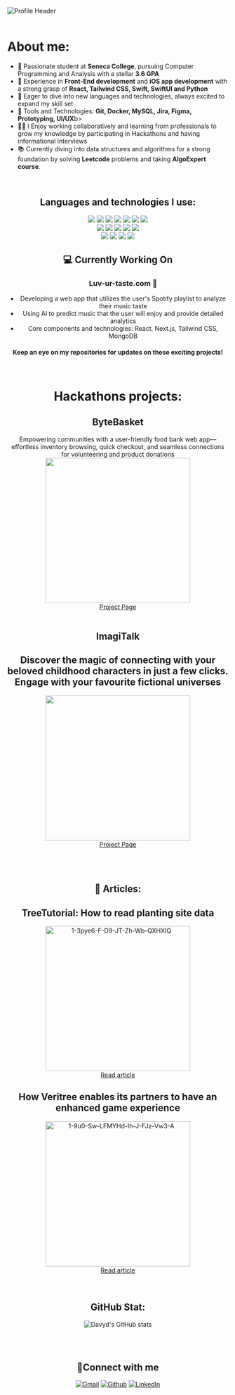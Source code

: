 ![Profile Header](https://i.ibb.co/XJXVVyH/Green-and-White-Modern-Web-Developer-Resume.png)
 <br/>
 <br/>
 <h1> About me: </h1>
 <ul>
   <li>🚀 Passionate student at <b>Seneca College</b>, pursuing Computer Programming and Analysis with a stellar <b>3.6 GPA</b></li>
   <li>📱 Experience in <b>Front-End development</b> and <b>iOS app development</b> with a strong grasp of <b>React, Tailwind CSS, Swift, SwiftUI and Python</b></li>
   <li>🌟 Eager to dive into new languages and technologies, always excited to expand my skill set</li>
   <li>🤖 Tools and Technologies: <b>Git, Docker, MySQL, Jira, Figma, Prototyping, UI/UX</b>b></li>
   <li>👨‍💻 I Enjoy working collaboratively and learning from professionals to grow my knowledge by participating in Hackathons and having informational interviews</li>
   <li>📚 Currently diving into data structures and algorithms for a strong foundation by solving <b>Leetcode</b> problems and taking <b>AlgoExpert course</b>.</li>
 </ul>
 <br/>
 <div align="center">
     <h2>Languages and technologies I use:</h2>
  
  <img src="https://img.shields.io/badge/javascript-%23323330.svg?style=for-the-badge&logo=javascript&logoColor=%23F7DF1E)">
  <img src="https://img.shields.io/badge/react-%2320232a.svg?style=for-the-badge&logo=react&logoColor=%2361DAFB)">
  <img src="https://img.shields.io/badge/node.js-6DA55F?style=for-the-badge&logo=node.js&logoColor=white)">
     <img src="https://img.shields.io/badge/python-3670A0?style=for-the-badge&logo=python&logoColor=black)">
     <img src="https://img.shields.io/badge/html5-%23E34F26.svg?style=for-the-badge&logo=html5&logoColor=white)">
  <img src="https://img.shields.io/badge/css3-%231572B6.svg?style=for-the-badge&logo=css3&logoColor=white)">
     <img src="https://img.shields.io/badge/tailwindcss-%2338B2AC.svg?style=for-the-badge&logo=tailwind-css&logoColor=white)">
     <br/>
     <img src="https://img.shields.io/badge/MongoDB-%234ea94b.svg?style=for-the-badge&logo=mongodb&logoColor=white)">
     <img src="https://img.shields.io/badge/Pug-FFF?style=for-the-badge&logo=pug&logoColor=A86454)">
     <img src="https://img.shields.io/badge/swift-F54A2A?style=for-the-badge&logo=swift&logoColor=white)">
     <img src="https://img.shields.io/badge/Xcode-007ACC?style=for-the-badge&logo=Xcode&logoColor=white)">
     <img src="https://img.shields.io/badge/git-%23F05033.svg?style=for-the-badge&logo=git&logoColor=white)">
     <br/>
     <img src="https://img.shields.io/badge/docker-%230db7ed.svg?style=for-the-badge&logo=docker&logoColor=white)">
     <img src="https://img.shields.io/badge/mysql-%2300f.svg?style=for-the-badge&logo=mysql&logoColor=white)">
     <img src="https://img.shields.io/badge/jira-%230A0FFF.svg?style=for-the-badge&logo=jira&logoColor=white)">
     <img src="https://img.shields.io/badge/figma-%23F24E1E.svg?style=for-the-badge&logo=figma&logoColor=white)">

 <h2>💻 Currently Working On</h2>

<ul><h3>Luv-ur-taste.com 🎵 </h3>
   <li>Developing a web app that utilizes the user's Spotify playlist to analyze their music taste</li>
   <li>Using AI to predict music that the user will enjoy and provide detailed analytics</li>
   <li>Core components and technologies: React, Next.js, Tailwind CSS, MongoDB</li>
  </ul>

 <h4>Keep an eye on my repositories for updates on these exciting projects!</h4>
 <br/>

 <h1> Hackathons projects:</h1>
 <h2>ByteBasket</h2>
 Empowering communities with a user-friendly food bank web app—effortless inventory browsing, quick checkout, and seamless connections for volunteering and product donations
 <a href="https://devpost.com/software/bytebasket">
   <img src="https://github.com/glauuucoma/glauuucoma/assets/36370603/5a036d95-8243-4518-ab3b-64a7251392e3" border="0" width="330px"/>
 </a>
 <br/>
 <a href="https://devpost.com/software/bytebasket">Project Page</a>
 <br />
 <br/>
 <h2>ImagiTalk</h2>
 <h2>Discover the magic of connecting with your beloved childhood characters in just a few clicks. Engage with your favourite fictional universes</h2>
 <a href="https://devpost.com/software/imagitalk">
  <img src="https://github.com/glauuucoma/glauuucoma/assets/36370603/2f23225d-e796-4938-a76c-b0180c1b8b34" border="0" width="330px"/>
 </a>
 <br/>
 <a href="https://devpost.com/software/imagitalk">Project Page</a>
 <br />
 <br/>
  <br/>
  <br/>

 <h2>📝 Articles:</h2>

 <h2>TreeTutorial: How to read planting site data</h2>
 <a href="https://medium.com/veritree/treetutorial-how-to-read-planting-site-data-b58dd0b5cf1e">
   <img src="https://i.ibb.co/xhcn7Bh/1-Nd-U297-RA5gvc-Y2m-JRPD-n-A.webp" alt="1-3pye6-F-D9-JT-Zh-Wb-QXHXIQ" border="0" width="330px">
 </a>
 <br/>
 <a href="https://medium.com/veritree/treetutorial-how-to-read-planting-site-data-b58dd0b5cf1e">Read article</a>
 <br />

 <h2>How Veritree enables its partners to have an enhanced game experience</h2>
   <a href="https://medium.com/veritree/how-veritree-enables-its-partners-to-have-an-enhanced-game-experience-354ae6f8f660">
     <img src="https://i.ibb.co/HYQSrZd/1-9u0-Sw-LFMYHd-Ih-J-FJz-Vw3-A.webp" alt="1-9u0-Sw-LFMYHd-Ih-J-FJz-Vw3-A" border="0" width="330px">
   </a>
   <br/>
   <a href="https://medium.com/veritree/how-veritree-enables-its-partners-to-have-an-enhanced-game-experience-354ae6f8f660">Read article</a>
  <br/>
  <br/>
  <br/>
 <h2>GitHub Stat:</h2>

 ![Davyd's GitHub stats](https://github-readme-stats.vercel.app/api?username=glauuucoma&show_icons=true&theme=dracula)

 <br/>
 <br/>

 ## 🔗Connect with me
 <p>
   <a href="mailto:kulebadavid@gmail.com" target="_blank"><img alt="Gmail" src="https://img.shields.io/badge/Gmail-%23D14836.svg?&style=for-the-badge&logo=gmail&logoColor=white" /></a>
   <a href="https://github.com/glauuucoma" target="_blank"><img alt="Github" src="https://img.shields.io/badge/GitHub-%2312100E.svg?&style=for-the-badge&logo=Github&logoColor=white" /></a> 
   <a href="https://www.linkedin.com/in/davyd-kuleba-716740216/" target="_blank"><img alt="LinkedIn" src="https://img.shields.io/badge/linkedin-%230077B5.svg?&style=for-the-badge&logo=linkedin&logoColor=white" /></a>
 </p>
